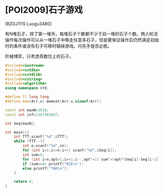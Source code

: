# [POI2009]石子游戏
[BZOJ1115 Luogu3480]

有N堆石子，除了第一堆外，每堆石子个数都不少于前一堆的石子个数。两人轮流操作每次操作可以从一堆石子中移走任意多石子，但是要保证操作后仍然满足初始时的条件谁没有石子可移时输掉游戏。问先手是否必胜。

阶梯博弈，只考虑奇数位上的石子。

```cpp
#include<iostream>
#include<cstdio>
#include<cstdlib>
#include<cstring>
#include<algorithm>
using namespace std;

#define ll long long
#define mem(Arr,x) memset(Arr,x,sizeof(Arr))

const int maxN=1010;
const int inf=2147483647;

int Seq[maxN];

int main(){
	int TTT;scanf("%d",&TTT);
	while (TTT--){
		int n;scanf("%d",&n);
		for (int i=1;i<=n;i++) scanf("%d",&Seq[i]);
		int sum=0;
		for (int i=n,opt=1;i>=1;i--,opt^=1) sum^=(opt*(Seq[i]-Seq[i-1]));
		if (sum==0) printf("NIE\n");
		else printf("TAK\n");
	}

	return 0;
}
```
